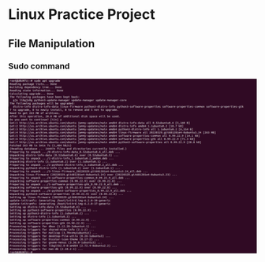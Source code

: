 # Linux Practice Project
## File Manipulation 
### Sudo command
![Sudo Apt Upgrade](Linux_Images/Sudo.PNG)

